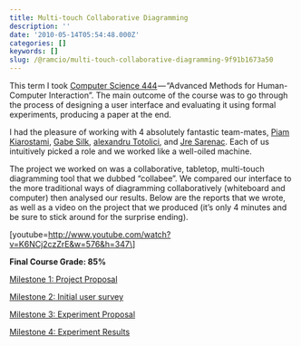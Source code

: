 ```yaml
---
title: Multi-touch Collaborative Diagramming
description: ''
date: '2010-05-14T05:54:48.000Z'
categories: []
keywords: []
slug: /@ramcio/multi-touch-collaborative-diagramming-9f91b1673a50
---
```


This term I took [Computer Science 444](http://www.cs.ubc.ca/~cs444/index.html) — “Advanced Methods for Human-Computer Interaction”. The main outcome of the course was to go through the process of designing a user interface and evaluating it using formal experiments, producing a paper at the end.

I had the pleasure of working with 4 absolutely fantastic team-mates, [Piam Kiarostami](http://ca.linkedin.com/pub/piam-kiarostami/4/22b/350 "Piam Kiarostami"), [Gabe Silk](http://gabrielsilk.wordpress.com/ "Gabe Silk"), [alexandru Totolici](http://alexandrutotolici.com/), and [Jre Sarenac](http://jrejre.net "Jre Sarenac"). Each of us intuitively picked a role and we worked like a well-oiled machine.

The project we worked on was a collaborative, tabletop, multi-touch diagramming tool that we dubbed “collabee”. We compared our interface to the more traditional ways of diagramming collaboratively (whiteboard and computer) then analysed our results. Below are the reports that we wrote, as well as a video on the project that we produced (it’s only 4 minutes and be sure to stick around for the surprise ending).

\[youtube=http://www.youtube.com/watch?v=K6NCj2czZrE&w=576&h=347\]

**Final Course Grade: 85%**

[Milestone 1: Project Proposal](http://andremalan.files.wordpress.com/2010/05/milestone_1.pdf)

[Milestone 2: Initial user survey](http://andremalan.files.wordpress.com/2010/05/milestone_2.pdf)

[Milestone 3: Experiment Proposal](http://andremalan.files.wordpress.com/2010/05/milestone_3.pdf)

[Milestone 4: Experiment Results](http://andremalan.files.wordpress.com/2010/05/chisquared-msiv.pdf)